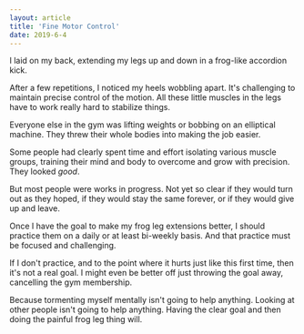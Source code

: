 ```yaml
---
layout: article
title: 'Fine Motor Control'
date: 2019-6-4
---
```


I laid on my back, extending my legs up and down in a frog-like accordion kick.

After a few repetitions, I noticed my heels wobbling apart. It's challenging to maintain precise control of the motion. All these little muscles in the legs have to work really hard to stabilize things.

Everyone else in the gym was lifting weights or bobbing on an elliptical machine. They threw their whole bodies into making the job easier.

Some people had clearly spent time and effort isolating various muscle groups, training their mind and body to overcome and grow with precision. They looked _good_.

But most people were works in progress. Not yet so clear if they would turn out as they hoped, if they would stay the same forever, or if they would give up and leave.

Once I have the goal to make my frog leg extensions better, I should practice them on a daily or at least bi-weekly basis. And that practice must be focused and challenging.

If I don't practice, and to the point where it hurts just like this first time, then it's not a real goal. I might even be better off just throwing the goal away, cancelling the gym membership.

Because tormenting myself mentally isn't going to help anything. Looking at other people isn't going to help anything. Having the clear goal and then doing the painful frog leg thing will.
